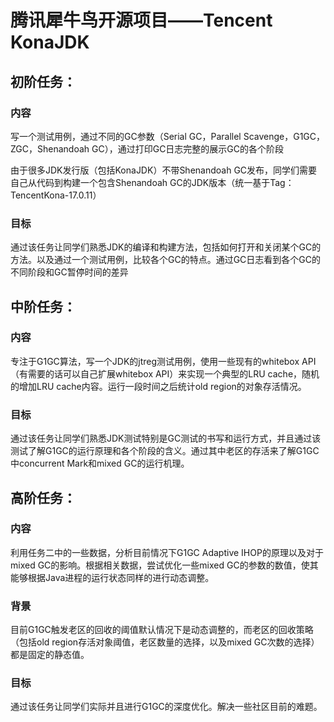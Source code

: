 # 腾讯犀牛鸟开源项目——Tencent KonaJDK
## 初阶任务：
### 内容
写一个测试用例，通过不同的GC参数（Serial GC，Parallel Scavenge，G1GC，ZGC，Shenandoah GC），通过打印GC日志完整的展示GC的各个阶段

由于很多JDK发行版（包括KonaJDK）不带Shenandoah GC发布，同学们需要自己从代码到构建一个包含Shenandoah GC的JDK版本（统一基于Tag：TencentKona-17.0.11）

### 目标
通过该任务让同学们熟悉JDK的编译和构建方法，包括如何打开和关闭某个GC的方法。以及通过一个测试用例，比较各个GC的特点。通过GC日志看到各个GC的不同阶段和GC暂停时间的差异

## 中阶任务：
### 内容
专注于G1GC算法，写一个JDK的jtreg测试用例，使用一些现有的whitebox API（有需要的话可以自己扩展whitebox API）来实现一个典型的LRU cache，随机的增加LRU cache内容。运行一段时间之后统计old region的对象存活情况。

### 目标
通过该任务让同学们熟悉JDK测试特别是GC测试的书写和运行方式，并且通过该测试了解G1GC的运行原理和各个阶段的含义。通过其中老区的存活来了解G1GC中concurrent Mark和mixed GC的运行机理。

## 高阶任务：
### 内容
利用任务二中的一些数据，分析目前情况下G1GC Adaptive IHOP的原理以及对于mixed GC的影响。根据相关数据，尝试优化一些mixed GC的参数的数值，使其能够根据Java进程的运行状态同样的进行动态调整。
### 背景
目前G1GC触发老区的回收的阈值默认情况下是动态调整的，而老区的回收策略（包括old region存活对象阈值，老区数量的选择，以及mixed GC次数的选择）都是固定的静态值。
### 目标
通过该任务让同学们实际并且进行G1GC的深度优化。解决一些社区目前的难题。

